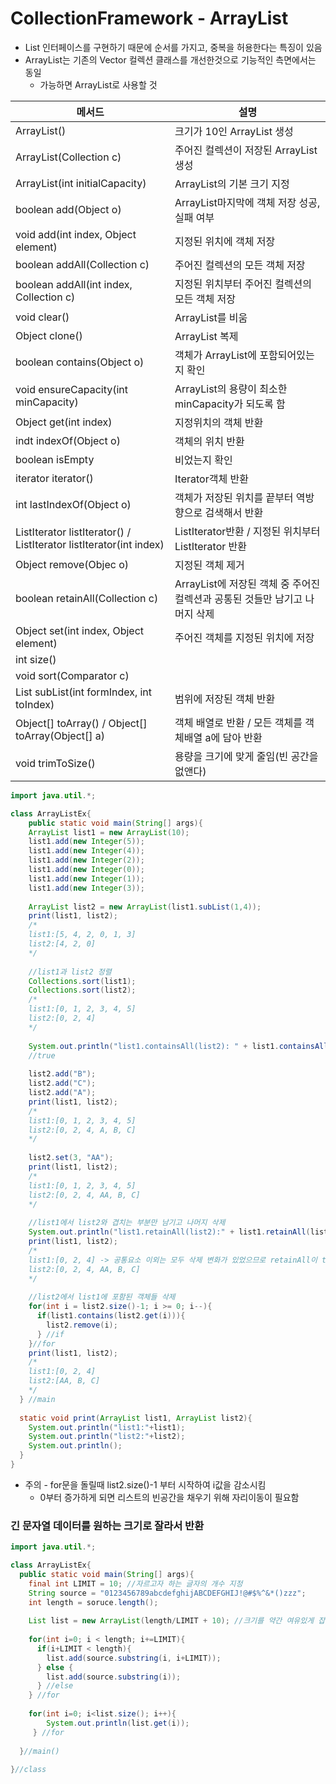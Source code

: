 # CollectionFramework - ArrayList

- List 인터페이스를 구현하기 때문에 순서를 가지고, 중복을 허용한다는 특징이 있음
- ArrayList는 기존의 Vector 컬렉션 클래스를 개선한것으로 기능적인 측면에서는 동일
  - 가능하면 ArrayList로 사용할 것

| 메서드                                                       | 설명                                                         |
| ------------------------------------------------------------ | ------------------------------------------------------------ |
| ArrayList()                                                  | 크기가 10인 ArrayList 생성                                   |
| ArrayList(Collection c)                                      | 주어진 컬렉션이 저장된 ArrayList 생성                        |
| ArrayList(int initialCapacity)                               | ArrayList의 기본 크기 지정                                   |
| boolean add(Object o)                                        | ArrayList마지막에 객체 저장 성공, 실패 여부                  |
| void add(int index, Object element)                          | 지정된 위치에 객체 저장                                      |
| boolean addAll(Collection c)                                 | 주어진 컬렉션의 모든 객체 저장                               |
| boolean addAll(int index, Collection c)                      | 지정된 위치부터 주어진 컬렉션의 모든 객체 저장               |
| void clear()                                                 | ArrayList를 비움                                             |
| Object clone()                                               | ArrayList 복제                                               |
| boolean contains(Object o)                                   | 객체가 ArrayList에 포함되어있는지 확인                       |
| void ensureCapacity(int minCapacity)                         | ArrayList의 용량이 최소한 minCapacity가 되도록 함            |
| Object get(int index)                                        | 지정위치의 객체 반환                                         |
| indt indexOf(Object o)                                       | 객체의 위치 반환                                             |
| boolean isEmpty                                              | 비었는지 확인                                                |
| iterator iterator()                                          | Iterator객체 반환                                            |
| int lastIndexOf(Object o)                                    | 객체가 저장된 위치를 끝부터 역방향으로 검색해서 반환         |
| ListIterator listIterator() / ListIterator listIterator(int index) | ListIterator반환 / 지정된 위치부터 ListIterator 반환         |
| Object remove(Objec o)                                       | 지정된 객체 제거                                             |
| boolean retainAll(Collection c)                              | ArrayList에 저장된 객체 중 주어진 컬렉션과 공통된 것들만 남기고 나머지 삭제 |
| Object set(int index, Object element)                        | 주어진 객체를 지정된 위치에 저장                             |
| int size()                                                   |                                                              |
| void sort(Comparator c)                                      |                                                              |
| List subList(int formIndex, int toIndex)                     | 범위에 저장된 객체 반환                                      |
| Object[] toArray() / Object[] toArray(Object[] a)            | 객체 배열로 반환 / 모든 객체를 객체배열 a에 담아 반환        |
| void trimToSize()                                            | 용량을 크기에 맞게 줄임(빈 공간을 없앤다)                    |

```java
import java.util.*;

class ArrayListEx{
 	public static void main(String[] args){
    ArrayList list1 = new ArrayList(10);
    list1.add(new Integer(5));
    list1.add(new Integer(4));
    list1.add(new Integer(2));
    list1.add(new Integer(0));
    list1.add(new Integer(1));
    list1.add(new Integer(3));
    
    ArrayList list2 = new ArrayList(list1.subList(1,4));
    print(list1, list2);
    /*
    list1:[5, 4, 2, 0, 1, 3]
    list2:[4, 2, 0]
    */
    
    //list1과 list2 정렬
    Collections.sort(list1); 
    Collections.sort(list2);
    /*
    list1:[0, 1, 2, 3, 4, 5]
    list2:[0, 2, 4]
    */
    
    System.out.println("list1.containsAll(list2): " + list1.containsAll(list2));
    //true
    
    list2.add("B");
    list2.add("C");
    list2.add("A");
    print(list1, list2);
    /*
    list1:[0, 1, 2, 3, 4, 5]
    list2:[0, 2, 4, A, B, C]
    */
    
    list2.set(3, "AA");
    print(list1, list2);
    /*
    list1:[0, 1, 2, 3, 4, 5]
    list2:[0, 2, 4, AA, B, C]
    */
    
    //list1에서 list2와 겹치는 부분만 남기고 나머지 삭제
    System.out.println("list1.retainAll(list2):" + list1.retainAll(list2)); //true
    print(list1, list2);
    /*
    list1:[0, 2, 4] -> 공통요소 이외는 모두 삭제 변화가 있었으므로 retainAll이 true 반환
    list2:[0, 2, 4, AA, B, C]
    */
    
    //list2에서 list1에 포함된 객체들 삭제
    for(int i = list2.size()-1; i >= 0; i--){
      if(list1.contains(list2.get(i))){
        list2.remove(i);
      } //if
    }//for
    print(list1, list2);
    /*
    list1:[0, 2, 4]
    list2:[AA, B, C]
    */
  } //main
  
  static void print(ArrayList list1, ArrayList list2){
    System.out.println("list1:"+list1);
    System.out.println("list2:"+list2);
    System.out.println();
  }
}
```

- 주의 - for문을 돌릴때 list2.size()-1 부터 시작하여 i값을 감소시킴
  - 0부터 증가하게 되면 리스트의 빈공간을 채우기 위해 자리이동이 필요함

### 긴 문자열 데이터를 원하는 크기로 잘라서 반환

```java
import java.util.*;

class ArrayListEx{
  public static void main(String[] args){
    final int LIMIT = 10; //자르고자 하는 글자의 개수 지정
    String source = "0123456789abcdefghijABCDEFGHIJ!@#$%^&*()zzz";
    int length = soruce.length();
    
    List list = new ArrayList(length/LIMIT + 10); //크기를 약간 여유있게 잡음
    
    for(int i=0; i < length; i+=LIMIT){
      if(i+LIMIT < length){
        list.add(source.substring(i, i+LIMIT));
      } else {
        list.add(source.substring(i));
      } //else
    } //for
    
    for(int i=0; i<list.size(); i++){
        System.out.println(list.get(i));
     } //for
    
  }//main()
  
}//class
```

